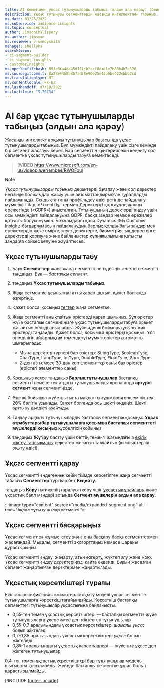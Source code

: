 ```yaml
---
title: AI көмегімен ұқсас тұтынушыларды табыңыз (алдын ала қарау) (бейне бар)
description: Ұқсас тұтынушы сегменттерін жасанды интеллектпен табыңыз.
ms.date: 03/25/2022
ms.subservice: audience-insights
ms.topic: conceptual
author: JimsonChalissery
ms.author: jimsonc
ms.reviewer: v-wendysmith
manager: shellyha
searchScope:
- ci-segment-builder
- ci-segment-insights
- customerInsights
ms.openlocfilehash: 09fe36a4da45d114cbfccf8dad1e7b80b4b7e320
ms.sourcegitcommit: 8a28e9458b857adf8e90e25e43b9bc422ebbb2cd
ms.translationtype: MT
ms.contentlocale: kk-KZ
ms.lasthandoff: 07/18/2022
ms.locfileid: "9170734"
---
```

# <a name="find-similar-customers-with-ai-preview"></a>AI бар ұқсас тұтынушыларды табыңыз (алдын ала қарау)

Жасанды интеллект арқылы тұтынушылар базасында ұқсас тұтынушыларды табыңыз. Бұл мүмкіндікті пайдалану үшін сізге кемінде бір сегмент жасалуы керек. Бар сегменттің критерийлерін кеңейту сол сегментке ұқсас тұтынушыларды табуға көмектеседі.

> [!VIDEO https://www.microsoft.com/en-us/videoplayer/embed/RWOFou]

> [!NOTE]
> *Ұқсас тұтынушыларды табыңыз* деректерді бағалау және сол деректер негізінде болжамдар жасау үшін автоматтандырылған құралдарды пайдаланады. Сондықтан оны профильдеу әдісі ретінде пайдалану мүмкіндігі бар, өйткені бұл термин Деректерді қорғаудың жалпы ережесінде («GDPR») анықталған. Тұтынушының деректерді өңдеу үшін осы мүмкіндікті пайдалануына GDPR, басқа заңдар немесе ережелер қатысты болуы мүмкін. Болжамдарға қоса Dynamics 365 Customer Insights бағдарламасын пайдаланудың барлық қолданбалы заңдар мен ережелердің жеке өмірге, жеке деректерге, биометриялық деректерге, деректерді қорғауға және байланыстар құпиялылығына қатысты заңдарға сәйкес келуіне жауаптысыз.

## <a name="find-similar-customers"></a>Ұқсас тұтынушыларды табу

1. Бару **Сегменттер** және жаңа сегментті негіздегіңіз келетін сегментті таңдаңыз. Бұл — *бастапқы сегмент*.

1. таңдаңыз **Ұқсас тұтынушыларды табыңыз**.

1. Жаңа сегментке ұсынылған атты қарап шығып, қажет болғанда өзгертіңіз.

1. Қажет болса, қосыңыз [тегтер](work-with-tags-columns.md#manage-tags) жаңа сегментке.

1. Жаңа сегментті анықтайтын өрістерді қарап шығыңыз. Бұл өрістер жүйе бастапқы сегментіңізге ұқсас тұтынушыларды табуға әрекет жасайтын негізді анықтайды. Жүйе әдепкі бойынша ұсынылған өрістерді таңдайды. Қажет болса, қосымша өрістерді қосыңыз.
  Үлгі өнімділігін айтарлықтай төмендетуі мүмкін өрістер автоматты шығарылады:
  
   - Мына деректер түрлері бар өрістер: StringType, BooleanType, CharType, LongType, IntType, DoubleType, FloatType, ShortType
   - 2-ден аз немесе 30-дан көп элементтер саны бар өрістер (өрістегі элементтер саны)

1. Қосқыңыз келсе таңдаңыз **Барлық тұтынушылар** бастапқы сегментті немесе тек a-дағы тұтынушыларды қоспағанда **әртүрлі сегмент** жаңа сегментіңізде.

1. Әдепкі бойынша жүйе шығыста мақсатты аудитория өлшемінің тек 20% бөлігін ұсынады. Қажет болғанда осы шекті өңдеңіз. Шекті арттыру дәлдікті азайтады.

1. Таңдау арқылы тұтынушыларды бастапқы сегментке қосыңыз **Ұқсас атрибуттары бар тұтынушыларға қосымша бастапқы сегменттегі мүшелерді қосыңыз** құсбелгісін қойыңыз.

1. таңдаңыз **Жүгіру** бастау үшін беттің төменгі жағындағы a [екілік жіктеу тапсырмасы](#about-similarity-scores) деректер жинағын талдайтын (компьютерлік оқыту әдісі).

## <a name="view-the-similar-segment"></a>Ұқсас сегментті қарау

Ұқсас сегментті өңдегеннен кейін тізімде көрсетілген жаңа сегментті табасыз **Сегменттер** түрі бар бет **Кеңейту**.

таңдаңыз **Көру** нәтиженің таралуын көру үшін [ұқсастық ұпайлары](#about-similarity-scores) және ұқсастық балл мәндері астында **Сегмент мүшелерін алдын ала қарау**.

:::image type="content" source="media/expanded-segment.png" alt-text="Ұқсас тұтынушылар сегменті.":::

## <a name="manage-a-similar-segment"></a>Ұқсас сегментті басқарыңыз

[Ұқсас сегментпен жұмыс істеу және оны басқару](segments.md#manage-existing-segments) басқа сегменттермен жасағандай. Мысалы, сегментті экспорттаңыз немесе шараны құрастырыңыз.

Ұқсас сегментті өңдеу, жаңарту, атын өзгерту, жүктеп алу және жою. Ұқсас сегментті өңдеу деректеріңізді қайта өңдейді. Бұрын жасалған сегмент жаңартылған деректермен жаңартылады.

## <a name="about-similarity-scores"></a>Ұқсастық көрсеткіштері туралы

Екілік классификация компьютерлік оқыту моделі ұқсас сегментте тұтынушыларға көрсеткіш тағайындайды. Көрсеткіш бастапқы сегменттегі тұтынушылар ұқсастығына байланысты.

- 0,55-тен төмен ұқсастық көрсеткіштері — бастапқы сегментте жүйе тұтынушыларға *ұқсас емес* деп жіктелген тұтынушылар
- 0,55-0,7 аралығындағы ұқсастық көрсеткіштері *шамалы ұқсас* болып жіктеледі
- 0,7-0,85 аралығындағы ұқсастық көрсеткіштері *ұқсас* болып жіктеледі
- 0,85-1 аралығындағы ұқсастық көрсеткіштері — жүйе *өте ұқсас* деп жіктеген тұтынушылар

0,4-тен төмен ұқсастық көрсеткіштері бар тұтынушылар модель шығысына қосылмайды. Жүйеде бастапқы сегментке ұқсас болып қарастырылмайды.

[!INCLUDE [footer-include](includes/footer-banner.md)]
